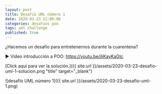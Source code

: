 ```yaml
---
layout: post
title: Desafío UML número 1
date: 2020-03-23 21:00:00
categories: desafios poo
tags: uml challenge
published: true
---
```


¿Hacemos un desafío para entretenernos durante la cuarentena?

▶️ Video introducción a POO: https://youtu.be/iliKayKaGtc

[Click aquí para ver la solución.]({{ site.url }}/assets/2020-03-23-desafio-uml-1-solucion.png "title" target="_blank")

![desafío UML número 1]({{ site.url }}/assets/2020-03-23-desafio-uml-1.png)

